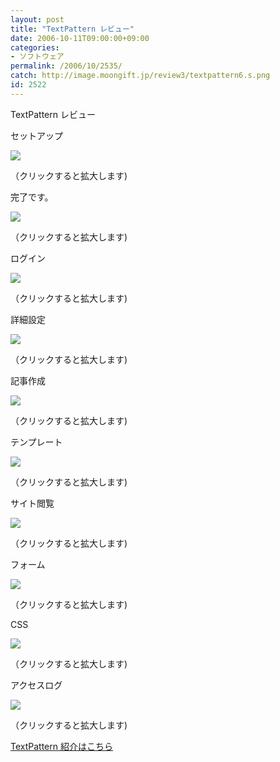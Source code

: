 ```yaml
---
layout: post
title: "TextPattern レビュー"
date: 2006-10-11T09:00:00+09:00
categories:
- ソフトウェア
permalink: /2006/10/2535/
catch: http://image.moongift.jp/review3/textpattern6.s.png
id: 2522
---
```

TextPattern レビュー  
<!--more-->

セットアップ

  

[![](http://image.moongift.jp/review3/textpattern1.s.png)](http://image.moongift.jp/review3/textpattern1.png)  
  
（クリックすると拡大します)

  

完了です。

  

[![](http://image.moongift.jp/review3/textpattern2.s.png)](http://image.moongift.jp/review3/textpattern2.png)  
  
（クリックすると拡大します)

  

ログイン

  

[![](http://image.moongift.jp/review3/textpattern3.s.png)](http://image.moongift.jp/review3/textpattern3.png)  
  
（クリックすると拡大します)

  

詳細設定

  

[![](http://image.moongift.jp/review3/textpattern4.s.png)](http://image.moongift.jp/review3/textpattern4.png)  
  
（クリックすると拡大します)

  

記事作成

  

[![](http://image.moongift.jp/review3/textpattern5.s.png)](http://image.moongift.jp/review3/textpattern5.png)  
  
（クリックすると拡大します)

  

テンプレート

  

[![](http://image.moongift.jp/review3/textpattern6.s.png)](http://image.moongift.jp/review3/textpattern6.png)  
  
（クリックすると拡大します)

  

サイト閲覧

  

[![](http://image.moongift.jp/review3/textpattern7.s.png)](http://image.moongift.jp/review3/textpattern7.png)  
  
（クリックすると拡大します)

  

フォーム

  

[![](http://image.moongift.jp/review3/textpattern8.s.png)](http://image.moongift.jp/review3/textpattern8.png)  
  
（クリックすると拡大します)

  

CSS

  

[![](http://image.moongift.jp/review3/textpattern9.s.png)](http://image.moongift.jp/review3/textpattern9.png)  
  
（クリックすると拡大します)

  

アクセスログ

  

[![](http://image.moongift.jp/review3/textpattern10.s.png)](http://image.moongift.jp/review3/textpattern10.png)  
  
（クリックすると拡大します)

  

[TextPattern 紹介はこちら](http://oss.moongift.jp/intro/i-2534.html)

